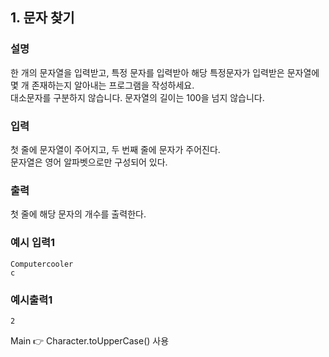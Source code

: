 ## 1. 문자 찾기
  
### 설명  
한 개의 문자열을 입력받고, 특정 문자를 입력받아 해당 특정문자가 입력받은 문자열에 몇 개 존재하는지 알아내는 프로그램을 작성하세요.  
대소문자를 구분하지 않습니다. 문자열의 길이는 100을 넘지 않습니다.  
  
### 입력  
첫 줄에 문자열이 주어지고, 두 번째 줄에 문자가 주어진다.  
문자열은 영어 알파벳으로만 구성되어 있다.  
  
### 출력  
첫 줄에 해당 문자의 개수를 출력한다.  

### 예시 입력1  

```
Computercooler
c
```  

### 예시출력1  

```
2
```  
  
Main 👉 Character.toUpperCase() 사용